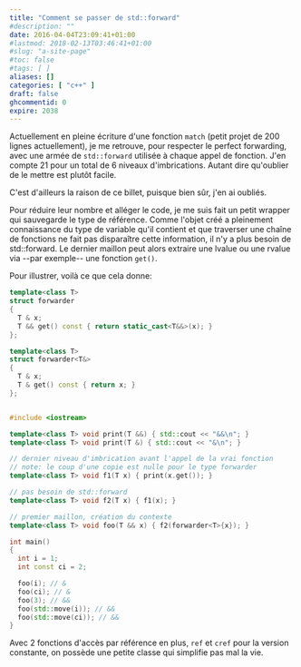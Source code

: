 ```yaml
---
title: "Comment se passer de std::forward"
#description: ""
date: 2016-04-04T23:09:41+01:00
#lastmod: 2018-02-13T03:46:41+01:00
#slug: "a-site-page"
#toc: false
#tags: [ ]
aliases: []
categories: [ "c++" ]
draft: false
ghcommentid: 0
expire: 2038
---
```


Actuellement en pleine écriture d'une fonction `match` (petit projet de 200 lignes actuellement), je me retrouve, pour respecter le perfect forwarding, avec une armée de `std::forward` utilisée à chaque appel de fonction. J'en compte 21 pour un total de 6 niveaux d'imbrications. Autant dire qu'oublier de le mettre est plutôt facile.

C'est d'ailleurs la raison de ce billet, puisque bien sûr, j'en ai oubliés.

Pour réduire leur nombre et alléger le code, je me suis fait un petit wrapper qui sauvegarde le type de référence. Comme l'objet créé a pleinement connaissance du type de variable qu'il contient et que traverser une chaîne de fonctions ne fait pas disparaître cette information, il n'y a plus besoin de std::forward. Le dernier maillon peut alors extraire une lvalue ou une rvalue via --par exemple-- une fonction `get()`.

Pour illustrer, voilà ce que cela donne:

```cpp
template<class T>
struct forwarder
{
  T & x;
  T && get() const { return static_cast<T&&>(x); }
};

template<class T>
struct forwarder<T&>
{
  T & x;
  T & get() const { return x; }
};


#include <iostream>

template<class T> void print(T &&) { std::cout << "&&\n"; }
template<class T> void print(T &) { std::cout << "&\n"; }

// dernier niveau d'imbrication avant l'appel de la vrai fonction
// note: le coup d'une copie est nulle pour le type forwarder
template<class T> void f1(T x) { print(x.get()); }

// pas besoin de std::forward
template<class T> void f2(T x) { f1(x); }

// premier maillon, création du contexte
template<class T> void foo(T && x) { f2(forwarder<T>{x}); }

int main()
{
  int i = 1;
  int const ci = 2;

  foo(i); // &
  foo(ci); // &
  foo(3); // &&
  foo(std::move(i)); // &&
  foo(std::move(ci)); // &&
}
```

Avec 2 fonctions d'accès par référence en plus, `ref` et `cref` pour la version constante, on possède une petite classe qui simplifie pas mal la vie.
